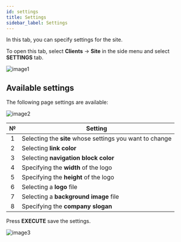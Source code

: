 ```yaml
---
id: settings
title: Settings
sidebar_label: Settings
---
```


In this tab, you can specify settings for the site.

To open this tab, select **Clients** → **Site** in the side menu and select **SETTINGS** tab.

![image1](/img/en/admin_site_settings/image1.png)

## Available settings

The following page settings are available:

![image2](/img/en/admin_site_settings/image2.png)

|  №  | Setting |
| :-: | ------- |
| 1 | Selecting the **site** whose settings you want to change  |
| 2 | Selecting **link color** |
| 3 | Selecting **navigation block color** |
| 4 | Specifying the **width** of the logo |
| 5 | Specifying the **height** of the logo |
| 6 | Selecting a **logo** file |
| 7 | Selecting a **background image** file |
| 8 | Specifying the **company slogan** |

Press **EXECUTE** save the settings.

![image3](/img/en/admin_site_settings/image3.png)
